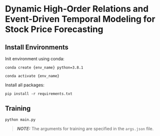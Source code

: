 # Dynamic High-Order Relations and Event-Driven Temporal Modeling for Stock Price Forecasting

## Install Environments
Init environment using conda:
```
conda create {env_name} python=3.8.1
```
```
conda activate {env_name}
```

Install all packages:
```
pip install -r requirements.txt
```

## Training
```
python main.py
```
> **_NOTE:_** The arguments for training are specified in the ```args.json``` file.
